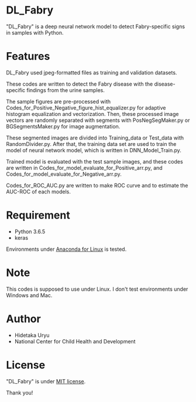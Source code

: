 # DL_Fabry

"DL_Fabry" is a deep neural network model to detect Fabry-specific signs in samples with Python.
 
# Features
 
DL_Fabry used jpeg-formatted files as training and validation datasets.

These codes are written to detect the Fabry disease with the disease-specific findings from the urine samples.

The sample figures are pre-processed with Codes_for_Positive_Negative_figure_hist_equalizer.py for adaptive histogram equalization and vectorization. Then, these processed image vectors are randomly separated with segments with PosNegSegMaker.py or BGSegmentsMaker.py for image augmentation.

These segmented images are divided into Training_data or Test_data with RandomDivider.py.
After that, the training data set are used to train the model of neural network model, which is written in DNN_Model_Train.py.

Trained model is evaluated with the test sample images, and these codes are written in Codes_for_model_evaluate_for_Positive_arr.py, and Codes_for_model_evaluate_for_Negative_arr.py.

Codes_for_ROC_AUC.py are written to make ROC curve and to estimate the AUC-ROC of each models.
 
# Requirement
 
* Python 3.6.5
* keras
 
Environments under [Anaconda for Linux](https://www.anaconda.com/distribution/) is tested.

 
# Note
This codes is supposed to use under Linux. 
I don't test environments under Windows and Mac.
 
# Author
 
* Hidetaka Uryu
* National Center for Child Health and Development
 
# License
 
"DL_Fabry" is under [MIT license](https://en.wikipedia.org/wiki/MIT_License).
 
Thank you!
